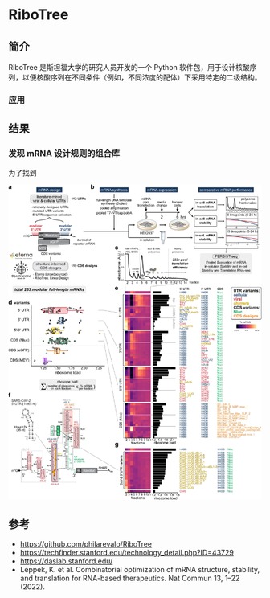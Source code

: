 # RiboTree

## 简介

RiboTree 是斯坦福大学的研究人员开发的一个 Python 软件包，用于设计核酸序列，以便核酸序列在不同条件（例如，不同浓度的配体）下采用特定的二级结构。

### 应用

## 结果

### 发现 mRNA 设计规则的组合库

为了找到

![](images/2022-06-20-13-11-54.png)

## 参考

- https://github.com/philarevalo/RiboTree
- https://techfinder.stanford.edu/technology_detail.php?ID=43729
- https://daslab.stanford.edu/
- Leppek, K. et al. Combinatorial optimization of mRNA structure, stability, and translation for RNA-based therapeutics. Nat Commun 13, 1–22 (2022).
